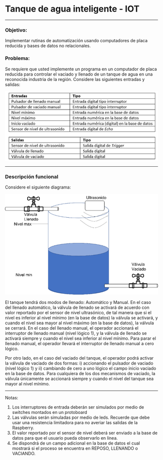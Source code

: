 # Tanque de agua inteligente - IOT
-------------------------------------------------------------------
### Objetivo:
Implementar rutinas de automatización usando computadores de placa reducida y bases de datos no relacionales.
 
### Problema:
Se requiere que usted implemente un programa en un computador de placa reducida para controlar el vaciado y llenado de un tanque de agua en una reconocida industria de la región. Considere las siguientes entradas y salidas:

<p align="center">
  <img src="resources\1.png" width="600" title="hover text">
</p>

-------------------------------------------------------------------

### Descripción funcional
Considere el siguiente diagrama:

<p align="center">
  <img src="resources\2.png" width="600" title="hover text">
</p>

El tanque tendrá dos modos de llenado: Automático y Manual. En el caso del llenado automático, la válvula de llenado se activará de acuerdo con valor reportado por el sensor de nivel ultrasónico, de tal manera que si el nivel es inferior al nivel mínimo (en la base de datos) la válvula se activará, y cuando el nivel sea mayor al nivel máximo (en la base de datos), la válvula se cerrará. En el caso del llenado manual, el operador accionará el interruptor de llenado manual (nivel lógico 1), y la válvula de llenado se activará siempre y cuando el nivel sea inferior al nivel mínimo. Para parar el llenado manual, el operador llevará el interruptor de llenado manual a cero lógico. 

Por otro lado, en el caso del vaciado del tanque, el operador podrá activar la válvula de vaciado de dos formas: i) accionando el pulsador de vaciado (nivel lógico 1) y ii) cambiando de cero a uno lógico el campo inicio vaciado en la base de datos. Para cualquiera de los dos mecanismos de vaciado, la válvula únicamente se accionará siempre y cuando el nivel del tanque sea mayor al nivel mínimo.

-------------------------------------------------------------------

Notas:
1)	Los interruptores de entrada deberán ser simulados por medio de switches montados en un protoboard
2)	Las válvulas serán simuladas por medio de leds. Recuerde que debe usar una resistencia limitadora para no averiar las salidas de la Raspberry.
3)	El valor reportado por el sensor de nivel deberá ser enviado a la base de datos para que el usuario pueda observarlo en línea.
4)	Se dispondrá de un campo adicional en la base de datos el cual mostrará si el proceso se encuentra en REPOSO, LLENANDO o VACIANDO.


